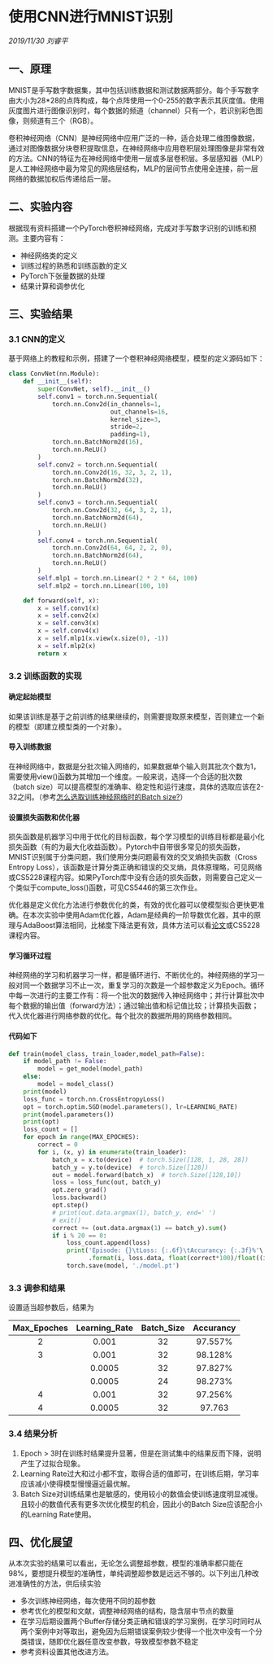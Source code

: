 # 使用CNN进行MNIST识别
*2019/11/30 刘睿平*
## 一、原理
MNIST是手写数字数据集，其中包括训练数据和测试数据两部分。每个手写数字由大小为28*28的点阵构成，每个点阵使用一个0-255的数字表示其灰度值。使用灰度图片进行图像识别时，每个数据的频道（channel）只有一个，若识别彩色图像，则频道有三个（RGB）。

卷积神经网络（CNN）是神经网络中应用广泛的一种，适合处理二维图像数据，通过对图像数据分块卷积提取信息，在神经网络中应用卷积层处理图像是非常有效的方法。CNN的特征为在神经网络中使用一层或多层卷积层。多层感知器（MLP）是人工神经网络中最为常见的网络层结构，MLP的层间节点使用全连接，前一层网络的数据加权后传递给后一层。

## 二、实验内容

根据现有资料搭建一个PyTorch卷积神经网络，完成对手写数字识别的训练和预测。主要内容有：

- 神经网络类的定义
- 训练过程的熟悉和训练函数的定义
- PyTorch下张量数据的处理
- 结果计算和调参优化

## 三、实验结果

### 3.1 CNN的定义

基于网络上的教程和示例，搭建了一个卷积神经网络模型，模型的定义源码如下：

```python
class ConvNet(nn.Module):
    def __init__(self):
        super(ConvNet, self).__init__()
        self.conv1 = torch.nn.Sequential(
            torch.nn.Conv2d(in_channels=1,
                            out_channels=16,
                            kernel_size=3,
                            stride=2,
                            padding=1),
            torch.nn.BatchNorm2d(16),
            torch.nn.ReLU()
        )
        self.conv2 = torch.nn.Sequential(
            torch.nn.Conv2d(16, 32, 3, 2, 1),
            torch.nn.BatchNorm2d(32),
            torch.nn.ReLU()
        )
        self.conv3 = torch.nn.Sequential(
            torch.nn.Conv2d(32, 64, 3, 2, 1),
            torch.nn.BatchNorm2d(64),
            torch.nn.ReLU()
        )
        self.conv4 = torch.nn.Sequential(
            torch.nn.Conv2d(64, 64, 2, 2, 0),
            torch.nn.BatchNorm2d(64),
            torch.nn.ReLU()
        )
        self.mlp1 = torch.nn.Linear(2 * 2 * 64, 100)
        self.mlp2 = torch.nn.Linear(100, 10)

    def forward(self, x):
        x = self.conv1(x)
        x = self.conv2(x)
        x = self.conv3(x)
        x = self.conv4(x)
        x = self.mlp1(x.view(x.size(0), -1))
        x = self.mlp2(x)
        return x
```

### 3.2 训练函数的实现

#### 确定起始模型

如果该训练是基于之前训练的结果继续的，则需要提取原来模型，否则建立一个新的模型（即建立模型类的一个对象）。

#### 导入训练数据

在神经网络中，数据是分批次输入网络的，如果数据单个输入则其批次个数为1，需要使用view()函数为其增加一个维度。一般来说，选择一个合适的批次数（batch size）可以提高模型的准确率、稳定性和运行速度，具体的选取应该在2-32之间。（参考[怎么选取训练神经网络时的Batch size?](https://www.zhihu.com/question/61607442/answer/440944387)）

#### 设置损失函数和优化器

损失函数是机器学习中用于优化的目标函数，每个学习模型的训练目标都是最小化损失函数（有的为最大化收益函数）。Pytorch中自带很多常见的损失函数，MNIST识别属于分类问题，我们使用分类问题最有效的交叉熵损失函数（Cross Entropy Loss），该函数是计算分类正确和错误的交叉熵，具体原理略，可见网络或CS5228课程内容。如果PyTorch库中没有合适的损失函数，则需要自己定义一个类似于compute_loss()函数，可见CS5446的第三次作业。

优化器是定义优化方法进行参数优化的类，有效的优化器可以使模型拟合更快更准确。在本次实验中使用Adam优化器，Adam是经典的一阶导数优化器，其中的原理与AdaBoost算法相同，比梯度下降法更有效，具体方法可以看[论文]( https://arxiv.org/abs/1412.6980 )或CS5228课程内容。

#### 学习循环过程

神经网络的学习和机器学习一样，都是循环进行、不断优化的。神经网络的学习一般对同一个数据学习不止一次，重复学习的次数是一个超参数定义为Epoch。循环中每一次进行的主要工作有：将一个批次的数据传入神经网络中；并行计算批次中每个数据的输出值（forward方法）；通过输出值和标记值比较；计算损失函数；代入优化器进行网络参数的优化。每个批次的数据所用的网络参数相同。

#### 代码如下

```python
def train(model_class, train_loader,model_path=False):
    if model_path != False:
        model = get_model(model_path)
    else:
        model = model_class()
    print(model)
    loss_func = torch.nn.CrossEntropyLoss()
    opt = torch.optim.SGD(model.parameters(), lr=LEARNING_RATE)
    print(model.parameters())
    print(opt)
    loss_count = []
    for epoch in range(MAX_EPOCHES):
        correct = 0
        for i, (x, y) in enumerate(train_loader):
            batch_x = x.to(device)  # torch.Size([128, 1, 28, 28])
            batch_y = y.to(device)  # torch.Size([128])
            out = model.forward(batch_x)  # torch.Size([128,10])
            loss = loss_func(out, batch_y)
            opt.zero_grad()
            loss.backward()
            opt.step()
            # print(out.data.argmax(1), batch_y, end=' ')
            # exit()
            correct += (out.data.argmax(1) == batch_y).sum()
            if i % 20 == 0:
                loss_count.append(loss)
                print('Episode: {}\tLoss: {:.6f}\tAccurancy: {:.3f}%'\
                      .format(i, loss.data, float(correct*100)/float((i+1) * BATCH_SIZE)))
                torch.save(model, './model.pt')
```

### 3.3 调参和结果

设置适当超参数后，结果为

| Max_Epoches | Learning_Rate | Batch_Size | Accurancy |
| :---------: | :-----------: | :--------: | :-------: |
|      2      |     0.001     |     32     |  97.557%  |
|      3      |     0.001     |     32     |  98.128%  |
|             |    0.0005     |     32     |  97.827%  |
|             |    0.0005     |     24     |  98.273%  |
|      4      |     0.001     |     32     |  97.256%  |
|      4      |    0.0005     |     32     |  97.763   |

### 3.4 结果分析

1. Epoch > 3时在训练时结果提升显著，但是在测试集中的结果反而下降，说明产生了过拟合现象。
2. Learning Rate过大和过小都不宜，取得合适的值即可，在训练后期，学习率应该减小使得模型慢慢逼近最优解。
3. Batch Size对训练结果也是敏感的，使用较小的数值会使训练速度明显减慢。且较小的数值代表有更多次优化模型的机会，因此小的Batch Size应该配合小的Learning Rate使用。

## 四、优化展望

从本次实验的结果可以看出，无论怎么调整超参数，模型的准确率都只能在98%，要想提升模型的准确性，单纯调整超参数是远远不够的。以下列出几种改进准确性的方法，供后续实验

- 多次训练神经网络，每次使用不同的超参数
- 参考优化的模型和文献，调整神经网络的结构，隐含层中节点的数量
- 在学习后期设置两个Buffer存储分类正确和错误的学习案例，在学习时同时从两个案例中对等取出，避免因为后期错误案例较少使得一个批次中没有一个分类错误，随即优化器任意改变参数，导致模型参数不稳定
- 参考资料设置其他改进方法。